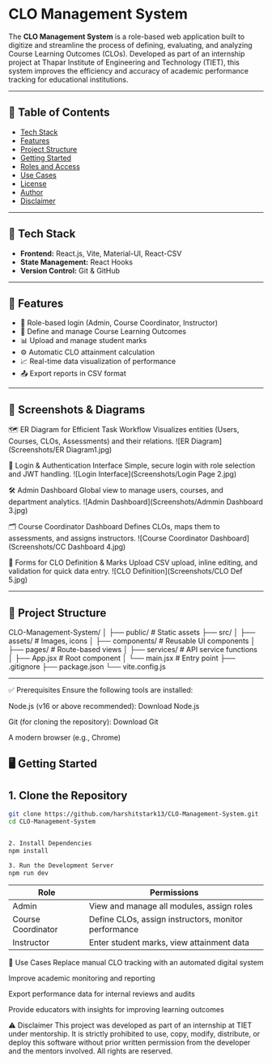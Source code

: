 # CLO Management System

The **CLO Management System** is a role-based web application built to digitize and streamline the process of defining, evaluating, and analyzing Course Learning Outcomes (CLOs). Developed as part of an internship project at Thapar Institute of Engineering and Technology (TIET), this system improves the efficiency and accuracy of academic performance tracking for educational institutions.

---

## 📌 Table of Contents

- [Tech Stack](#-tech-stack)
- [Features](#-features)
- [Project Structure](#-project-structure)
- [Getting Started](#-getting-started)
- [Roles and Access](#-roles-and-access)
- [Use Cases](#-use-cases)
- [License](#-license)
- [Author](#-author)
- [Disclaimer](#-disclaimer)

---

## 🔧 Tech Stack

- **Frontend:** React.js, Vite, Material-UI, React-CSV
- **State Management:** React Hooks
- **Version Control:** Git & GitHub

---

## 🚀 Features

- 🔐 Role-based login (Admin, Course Coordinator, Instructor)
- 📄 Define and manage Course Learning Outcomes
- 📊 Upload and manage student marks
- ⚙️ Automatic CLO attainment calculation
- 📈 Real-time data visualization of performance
- 📤 Export reports in CSV format

---

## 📸 Screenshots & Diagrams

🗺️ ER Diagram for Efficient Task Workflow
Visualizes entities (Users, Courses, CLOs, Assessments) and their relations.
![ER Diagram](Screenshots/ER Diagram1.jpg)


🔐 Login & Authentication Interface
Simple, secure login with role selection and JWT handling.
![Login Interface](Screenshots/Login Page 2.jpg)

🛠️ Admin Dashboard
Global view to manage users, courses, and department analytics.
![Admin Dashboard](Screenshots/Admmin Dashboard 3.jpg)


🗂️ Course Coordinator Dashboard
Defines CLOs, maps them to assessments, and assigns instructors.
![Course Coordinator Dashboard](Screenshots/CC Dashboard 4.jpg)


📝 Forms for CLO Definition & Marks Upload
CSV upload, inline editing, and validation for quick data entry.
![CLO Definition](Screenshots/CLO Def 5.jpg)


---

## 📁 Project Structure

CLO-Management-System/
│
├── public/ # Static assets
├── src/
│ ├── assets/ # Images, icons
│ ├── components/ # Reusable UI components
│ ├── pages/ # Route-based views
│ ├── services/ # API service functions
│ ├── App.jsx # Root component
│ └── main.jsx # Entry point
├── .gitignore
├── package.json
└── vite.config.js


---

✅ Prerequisites
Ensure the following tools are installed:

Node.js (v16 or above recommended): Download Node.js

Git (for cloning the repository): Download Git

A modern browser (e.g., Chrome)

## 🖥️ Getting Started

## 1. Clone the Repository

```bash
git clone https://github.com/harshitstark13/CLO-Management-System.git
cd CLO-Management-System


2. Install Dependencies
npm install

3. Run the Development Server
npm run dev
```

| Role               | Permissions                                          |
| ------------------ | ---------------------------------------------------- |
| Admin              | View and manage all modules, assign roles            |
| Course Coordinator | Define CLOs, assign instructors, monitor performance |
| Instructor         | Enter student marks, view attainment data            |


📌 Use Cases
Replace manual CLO tracking with an automated digital system

Improve academic monitoring and reporting

Export performance data for internal reviews and audits

Provide educators with insights for improving learning outcomes


⚠️ Disclaimer
This project was developed as part of an internship at TIET under mentorship.
It is strictly prohibited to use, copy, modify, distribute, or deploy this software without prior written permission from the developer and the mentors involved.
All rights are reserved.
